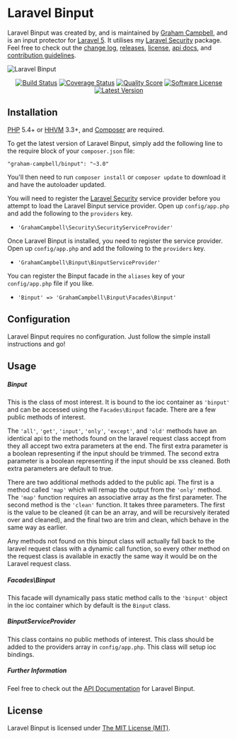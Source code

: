 Laravel Binput
==============

Laravel Binput was created by, and is maintained by [Graham Campbell](https://github.com/GrahamCampbell), and is an input protector for [Laravel 5](http://laravel.com). It utilises my [Laravel Security](https://github.com/GrahamCampbell/Laravel-Security) package. Feel free to check out the [change log](CHANGELOG.md), [releases](https://github.com/GrahamCampbell/Laravel-Binput/releases), [license](LICENSE), [api docs](http://docs.grahamjcampbell.co.uk), and [contribution guidelines](CONTRIBUTING.md).

![Laravel Binput](https://cloud.githubusercontent.com/assets/2829600/4432294/c1133286-468c-11e4-801e-6f589ad9cd37.PNG)

<p align="center">
<a href="https://travis-ci.org/GrahamCampbell/Laravel-Binput"><img src="https://img.shields.io/travis/GrahamCampbell/Laravel-Binput/master.svg?style=flat-square" alt="Build Status"></img></a>
<a href="https://scrutinizer-ci.com/g/GrahamCampbell/Laravel-Binput/code-structure"><img src="https://img.shields.io/scrutinizer/coverage/g/GrahamCampbell/Laravel-Binput.svg?style=flat-square" alt="Coverage Status"></img></a>
<a href="https://scrutinizer-ci.com/g/GrahamCampbell/Laravel-Binput"><img src="https://img.shields.io/scrutinizer/g/GrahamCampbell/Laravel-Binput.svg?style=flat-square" alt="Quality Score"></img></a>
<a href="LICENSE"><img src="https://img.shields.io/badge/license-MIT-brightgreen.svg?style=flat-square" alt="Software License"></img></a>
<a href="https://github.com/GrahamCampbell/Laravel-Binput/releases"><img src="https://img.shields.io/github/release/GrahamCampbell/Laravel-Binput.svg?style=flat-square" alt="Latest Version"></img></a>
</p>


## Installation

[PHP](https://php.net) 5.4+ or [HHVM](http://hhvm.com) 3.3+, and [Composer](https://getcomposer.org) are required.

To get the latest version of Laravel Binput, simply add the following line to the require block of your `composer.json` file:

```
"graham-campbell/binput": "~3.0"
```

You'll then need to run `composer install` or `composer update` to download it and have the autoloader updated.

You will need to register the [Laravel Security](https://github.com/GrahamCampbell/Laravel-Security) service provider before you attempt to load the Laravel Binput service provider. Open up `config/app.php` and add the following to the `providers` key.

* `'GrahamCampbell\Security\SecurityServiceProvider'`

Once Laravel Binput is installed, you need to register the service provider. Open up `config/app.php` and add the following to the `providers` key.

* `'GrahamCampbell\Binput\BinputServiceProvider'`

You can register the Binput facade in the `aliases` key of your `config/app.php` file if you like.

* `'Binput' => 'GrahamCampbell\Binput\Facades\Binput'`


## Configuration

Laravel Binput requires no configuration. Just follow the simple install instructions and go!


## Usage

##### Binput

This is the class of most interest. It is bound to the ioc container as `'binput'` and can be accessed using the `Facades\Binput` facade. There are a few public methods of interest.

The `'all'`, `'get'`, `'input'`, `'only'`, `'except'`, and `'old'` methods have an identical api to the methods found on the laravel request class accept from they all accept two extra parameters at the end. The first extra parameter is a boolean representing if the input should be trimmed. The second extra parameter is a boolean representing if the input should be xss cleaned. Both extra parameters are default to true.

There are two additional methods added to the public api. The first is a method called `'map'` which will remap the output from the `'only'` method. The `'map'` function requires an associative array as the first parameter. The second method is the `'clean'` function. It takes three parameters. The first is the value to be cleaned (it can be an array, and will be recursively iterated over and cleaned), and the final two are trim and clean, which behave in the same way as earlier.

Any methods not found on this binput class will actually fall back to the laravel request class with a dynamic call function, so every other method on the request class is available in exactly the same way it would be on the Laravel request class.

##### Facades\Binput

This facade will dynamically pass static method calls to the `'binput'` object in the ioc container which by default is the `Binput` class.

##### BinputServiceProvider

This class contains no public methods of interest. This class should be added to the providers array in `config/app.php`. This class will setup ioc bindings.

##### Further Information

Feel free to check out the [API Documentation](http://docs.grahamjcampbell.co.uk) for Laravel Binput.


## License

Laravel Binput is licensed under [The MIT License (MIT)](LICENSE).
